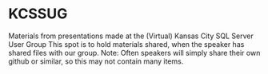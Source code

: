 # KCSSUG
Materials from presentations made at the (Virtual) Kansas City SQL Server User Group
This spot is to hold materials shared, when the speaker has shared files with our group. Note: Often speakers will simply share their own github or similar, so this may not contain many items. 
